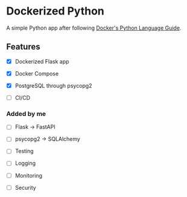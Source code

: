 # Dockerized Python

A simple Python app after following [Docker's Python Language Guide](https://docs.docker.com/language/python/).

## Features

- [x] Dockerized Flask app

- [x] Docker Compose

- [x] PostgreSQL through psycopg2

- [ ] CI/CD

### Added by me

- [ ] Flask -> FastAPI

- [ ] psycopg2 -> SQLAlchemy

- [ ] Testing

- [ ] Logging

- [ ] Monitoring

- [ ] Security
